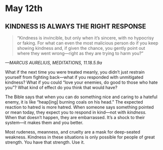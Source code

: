 # May 12th
## KINDNESS IS ALWAYS THE RIGHT RESPONSE

> “Kindness is invincible, but only when it’s sincere, with no hypocrisy or faking. For what can even the most malicious person do if you keep showing kindness and, if given the chance, you gently point out where they went wrong—right as they are trying to harm you?”

*—MARCUS AURELIUS, MEDITATIONS, 11.18.5.9a*

What if the next time you were treated meanly, you didn’t just restrain yourself from fighting back—what if you responded with unmitigated kindness? What if you could “love your enemies, do good to those who hate you”? What kind of effect do you think that would have?

The Bible says that when you can do something nice and caring to a hateful enemy, it is like “heap[ing] burning coals on his head.” The expected reaction to hatred is more hatred. When someone says something pointed or mean today, they expect you to respond in kind—not with *kindness.* When that doesn’t happen, they are embarrassed. It’s a shock to their system—it makes them and you better.

Most rudeness, meanness, and cruelty are a mask for deep-seated weakness. Kindness in these situations is only possible for people of great strength. You have that strength. Use it.

